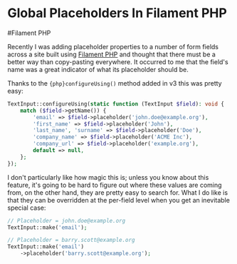 # Global Placeholders In Filament PHP

#Filament PHP

Recently I was adding placeholder properties to a number of form fields across a site built using [Filament PHP](https://filamentphp.com/)
and thought that there must be a better way than copy-pasting everywhere. It occurred to me that the field's name was a
great indicator of what its placeholder should be.

Thanks to the `{php}configureUsing()` method added in v3 this was pretty easy:

```php
TextInput::configureUsing(static function (TextInput $field): void {
    match ($field->getName()) {
        'email' => $field->placeholder('john.doe@example.org'),
        'first_name' => $field->placeholder('John'),
        'last_name', 'surname' => $field->placeholder('Doe'),
        'company_name' => $field->placeholder('ACME Inc'),
        'company_url' => $field->placeholder('example.org'),
        default => null,
    };
});
```

I don't particularly like how <magic-sparkle>magic</magic-sparkle> this is; unless you know about this feature, it's
going to be hard to figure out where these values are coming from, on the other hand, they are pretty easy to search
for. What I do like is that they can be overridden at the per-field level when you get an inevitable special case:

```php
// Placeholder = john.doe@example.org
TextInput::make('email');

// Placeholder = barry.scott@example.org
TextInput::make('email')
    ->placeholder('barry.scott@example.org');
```
